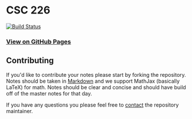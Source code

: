 # CSC 226

[![Build Status](https://travis-ci.org/UVicNotes/ELEC-310.svg?branch=master)](https://travis-ci.org/UVicNotes/CSC-226)

### [View on GitHub Pages](http://uvicnotes.github.io/CSC-226/)

## Contributing

If you'd like to contribute your notes please start by forking the repository. Notes should be taken in [Markdown](https://daringfireball.net/projects/markdown/) and we support MathJax (basically LaTeX) for math. Notes should be clear and concise and should have build off of the master notes for that day.

If you have any questions you please feel free to [contact](mailto:ben@hawker.me) the repository maintainer.
